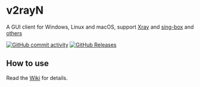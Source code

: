 # v2rayN

A GUI client for Windows, Linux and macOS, support [Xray](https://github.com/XTLS/Xray-core)
and [sing-box](https://github.com/SagerNet/sing-box)
and [others](https://github.com/FlowerRealm/v2rayN/wiki/List-of-supported-cores)

[![GitHub commit activity](https://img.shields.io/github/commit-activity/m/FlowerRealm/v2rayN)](https://github.com/FlowerRealm/v2rayN/commits/master)
[![GitHub Releases](https://img.shields.io/github/downloads/FlowerRealm/v2rayN/latest/total?logo=github)](https://github.com/FlowerRealm/v2rayN/releases)

## How to use

Read the [Wiki](https://github.com/FlowerRealm/v2rayN/wiki) for details.
